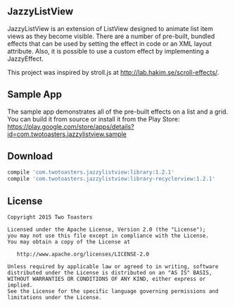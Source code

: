 JazzyListView
-------------

JazzyListView is an extension of ListView designed to animate list item views as
they become visible. There are a number of pre-built, bundled effects that can be used
by setting the effect in code or an XML layout attribute. Also, it is possible to use a
custom effect by implementing a JazzyEffect.

This project was inspired by stroll.js at <http://lab.hakim.se/scroll-effects/>.

Sample App
----------

The sample app demonstrates all of the pre-built effects on a list and a grid. You can build it from source or install it from the Play Store: <https://play.google.com/store/apps/details?id=com.twotoasters.jazzylistview.sample>

Download
--------

```groovy
compile 'com.twotoasters.jazzylistview:library:1.2.1'
compile 'com.twotoasters.jazzylistview:library-recyclerview:1.2.1'
```

License
-------

    Copyright 2015 Two Toasters

    Licensed under the Apache License, Version 2.0 (the "License");
    you may not use this file except in compliance with the License.
    You may obtain a copy of the License at

       http://www.apache.org/licenses/LICENSE-2.0

    Unless required by applicable law or agreed to in writing, software
    distributed under the License is distributed on an "AS IS" BASIS,
    WITHOUT WARRANTIES OR CONDITIONS OF ANY KIND, either express or implied.
    See the License for the specific language governing permissions and
    limitations under the License.
